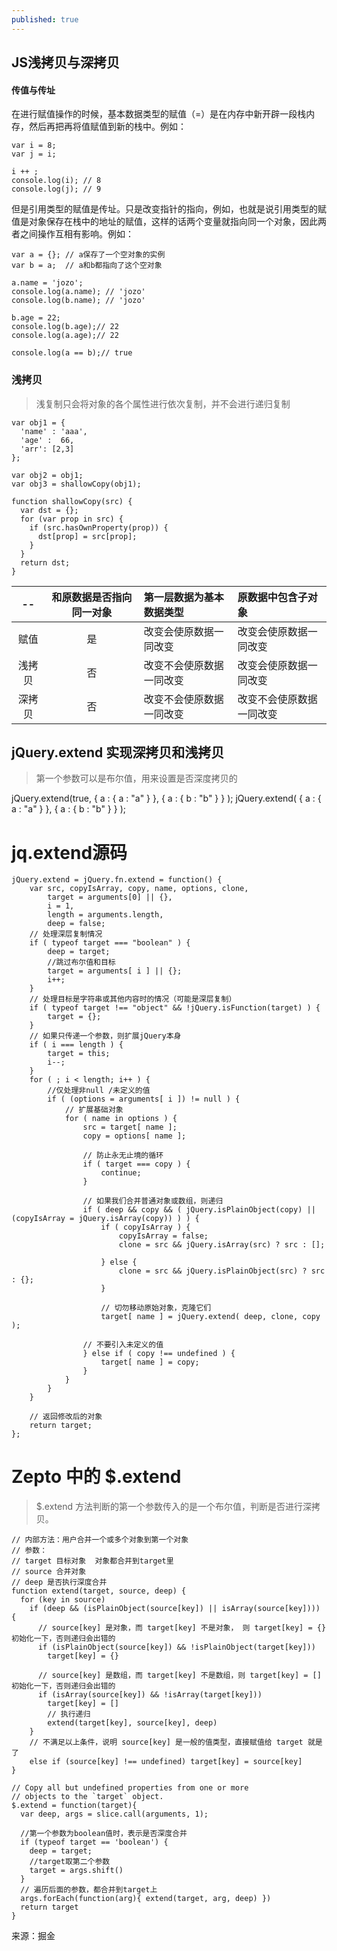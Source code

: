 ```yaml
---
published: true
---
```

## JS浅拷贝与深拷贝


#### 传值与传址

在进行赋值操作的时候，基本数据类型的赋值（=）是在内存中新开辟一段栈内存，然后再把再将值赋值到新的栈中。例如：

```
var i = 8;
var j = i;

i ++ ;
console.log(i); // 8
console.log(j); // 9
```


但是引用类型的赋值是传址。只是改变指针的指向，例如，也就是说引用类型的赋值是对象保存在栈中的地址的赋值，这样的话两个变量就指向同一个对象，因此两者之间操作互相有影响。例如：

```
var a = {}; // a保存了一个空对象的实例
var b = a;  // a和b都指向了这个空对象

a.name = 'jozo';
console.log(a.name); // 'jozo'
console.log(b.name); // 'jozo'

b.age = 22;
console.log(b.age);// 22
console.log(a.age);// 22

console.log(a == b);// true
```

### 浅拷贝

>浅复制只会将对象的各个属性进行依次复制，并不会进行递归复制

```
var obj1 = {
  'name' : 'aaa',
  'age' :  66,
  'arr': [2,3]
};

var obj2 = obj1;
var obj3 = shallowCopy(obj1);

function shallowCopy(src) {
  var dst = {};
  for (var prop in src) {
    if (src.hasOwnProperty(prop)) {
      dst[prop] = src[prop];
    }
  }
  return dst;
}

```


|--|和原数据是否指向同一对象|第一层数据为基本数据类型|原数据中包含子对象|
|:-:|:---------------------:|:-----------------------|:-----------------|
|赋值|是|改变会使原数据一同改变|改变会使原数据一同改变|
|浅拷贝|否|改变不会使原数据一同改变|改变会使原数据一同改变|
|深拷贝|否|改变不会使原数据一同改变|改变不会使原数据一同改变|


## jQuery.extend 实现深拷贝和浅拷贝

> 第一个参数可以是布尔值，用来设置是否深度拷贝的

jQuery.extend(true, { a : { a : "a" } }, { a : { b : "b" } } );
jQuery.extend( { a : { a : "a" } }, { a : { b : "b" } } );


# jq.extend源码

```
jQuery.extend = jQuery.fn.extend = function() {
	var src, copyIsArray, copy, name, options, clone,
		target = arguments[0] || {},
		i = 1,
		length = arguments.length,
		deep = false;
	// 处理深层复制情况
	if ( typeof target === "boolean" ) {
		deep = target;
		//跳过布尔值和目标
		target = arguments[ i ] || {};
		i++;
	}
	// 处理目标是字符串或其他内容时的情况（可能是深层复制）
	if ( typeof target !== "object" && !jQuery.isFunction(target) ) {
		target = {};
	}
	// 如果只传递一个参数，则扩展jQuery本身
	if ( i === length ) {
		target = this;
		i--;
	}
	for ( ; i < length; i++ ) {
		//仅处理非null /未定义的值
		if ( (options = arguments[ i ]) != null ) {
			// 扩展基础对象
			for ( name in options ) {
				src = target[ name ];
				copy = options[ name ];

				// 防止永无止境的循环
				if ( target === copy ) {
					continue;
				}

				// 如果我们合并普通对象或数组，则递归
				if ( deep && copy && ( jQuery.isPlainObject(copy) || (copyIsArray = jQuery.isArray(copy)) ) ) {
					if ( copyIsArray ) {
						copyIsArray = false;
						clone = src && jQuery.isArray(src) ? src : [];

					} else {
						clone = src && jQuery.isPlainObject(src) ? src : {};
					}

					// 切勿移动原始对象，克隆它们
					target[ name ] = jQuery.extend( deep, clone, copy );

				// 不要引入未定义的值
				} else if ( copy !== undefined ) {
					target[ name ] = copy;
				}
			}
		}
	}

	// 返回修改后的对象
	return target;
};
```

# Zepto 中的 $.extend

>$.extend 方法判断的第一个参数传入的是一个布尔值，判断是否进行深拷贝。


```
// 内部方法：用户合并一个或多个对象到第一个对象
// 参数：
// target 目标对象  对象都合并到target里
// source 合并对象
// deep 是否执行深度合并
function extend(target, source, deep) {
  for (key in source)
    if (deep && (isPlainObject(source[key]) || isArray(source[key]))) {
      // source[key] 是对象，而 target[key] 不是对象， 则 target[key] = {} 初始化一下，否则递归会出错的
      if (isPlainObject(source[key]) && !isPlainObject(target[key]))
        target[key] = {}

      // source[key] 是数组，而 target[key] 不是数组，则 target[key] = [] 初始化一下，否则递归会出错的
      if (isArray(source[key]) && !isArray(target[key]))
        target[key] = []
        // 执行递归
      	extend(target[key], source[key], deep)
    }
    // 不满足以上条件，说明 source[key] 是一般的值类型，直接赋值给 target 就是了
    else if (source[key] !== undefined) target[key] = source[key]
}

// Copy all but undefined properties from one or more
// objects to the `target` object.
$.extend = function(target){
  var deep, args = slice.call(arguments, 1);

  //第一个参数为boolean值时，表示是否深度合并
  if (typeof target == 'boolean') {
    deep = target;
    //target取第二个参数
    target = args.shift()
  }
  // 遍历后面的参数，都合并到target上
  args.forEach(function(arg){ extend(target, arg, deep) })
  return target
}
```




来源：掘金
